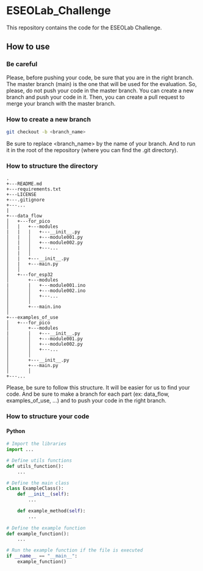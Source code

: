 # ESEOLab_Challenge

This repository contains the code for the ESEOLab Challenge.

## How to use

### Be careful
Please, before pushing your code, be sure that you are in the right branch. The master branch (main) is the one that will be used for the evaluation.
So, please, do not push your code in the master branch. You can create a new branch and push your code in it. Then, you can create a pull request to merge your branch with the master branch.

### How to create a new branch
```bash
git checkout -b <branch_name>
```
Be sure to replace <branch_name> by the name of your branch. And to run it in the root of the repository (where you can find the .git directory).

### How to structure the directory
```
.
+---README.md
+---requirements.txt
+---LICENSE
+---.gitignore
+---...  
|
+---data_flow
│   +---for_pico
│   |   +---modules
|   |   |   +---__init__.py
│   |   │   +---module001.py
│   |   │   +---module002.py
│   |   │   +---...
│   |   │
│   |   +---__init__.py
│   |   +---main.py
│   │
│   +---for_esp32
│       +---modules
|       |   +---module001.ino
│       │   +---module002.ino
│       │   +---...
│       │
│       +---main.ino
│
+---examples_of_use
│   +---for_pico
│       +---modules
|       |   +---__init__.py
│       │   +---module001.py
│       │   +---module002.py
│       │   +---...
│       │
│       +---__init__.py
│       +---main.py
│       │
+---...
```

Please, be sure to follow this structure. It will be easier for us to find your code. And be sure to make a branch for each part (ex: data_flow, examples_of_use, ...) and to push your code in the right branch.

### How to structure your code

#### Python
```python
# Import the libraries
import ...

# Define utils functions
def utils_function():
    ...

# Define the main class
class ExampleClass():
    def __init__(self):
        ...

    def example_method(self):
        ...
    
# Define the example function
def example_function():
    ...

# Run the example function if the file is executed
if __name__ == "__main__":
    example_function()
```